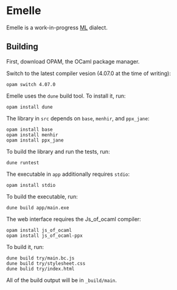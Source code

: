# Emelle

Emelle is a work-in-progress
[ML](https://en.wikipedia.org/wiki/ML_(programming_language)) dialect.

## Building

First, download OPAM, the OCaml package manager.

Switch to the latest compiler vesion (4.07.0 at the time of writing):

    opam switch 4.07.0

Emelle uses the `dune` build tool. To install it, run:

    opam install dune

The library in `src` depends on `base`, `menhir`, and `ppx_jane`:

    opam install base
    opam install menhir
    opam install ppx_jane

To build the library and run the tests, run:

    dune runtest

The executable in `app` additionally requires `stdio`:

    opam install stdio

To build the executable, run:

    dune build app/main.exe

The web interface requires the Js_of_ocaml compiler:

    opam install js_of_ocaml
    opam install js_of_ocaml-ppx

To build it, run:

    dune build try/main.bc.js
    dune build try/stylesheet.css
    dune bulid try/index.html

All of the build output will be in `_build/main`.
